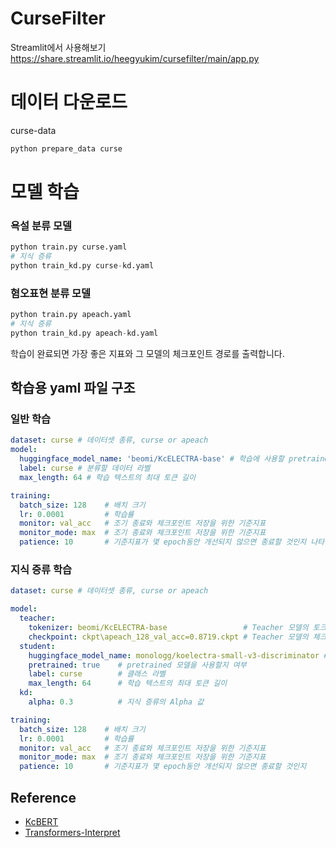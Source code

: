 # CurseFilter

Streamlit에서 사용해보기<br/>
https://share.streamlit.io/heegyukim/cursefilter/main/app.py


# 데이터 다운로드
curse-data
```python
python prepare_data curse
```

# 모델 학습
### 욕설 분류 모델
```python
python train.py curse.yaml
# 지식 증류
python train_kd.py curse-kd.yaml
```
### 혐오표현 분류 모델
```python
python train.py apeach.yaml
# 지식 증류
python train_kd.py apeach-kd.yaml
```
학습이 완료되면 가장 좋은 지표와 그 모델의 체크포인트 경로를 출력합니다.

## 학습용 yaml 파일 구조
### 일반 학습
```yaml
dataset: curse # 데이터셋 종류, curse or apeach
model:
  huggingface_model_name: 'beomi/KcELECTRA-base' # 학습에 사용할 pretrained huggingface model
  label: curse # 분류할 데이터 라벨
  max_length: 64 # 학습 텍스트의 최대 토큰 길이

training:
  batch_size: 128    # 배치 크기
  lr: 0.0001         # 학습률
  monitor: val_acc   # 조기 종료와 체크포인트 저장을 위한 기준지표
  monitor_mode: max  # 조기 종료와 체크포인트 저장을 위한 기준지표
  patience: 10       # 기준지표가 몇 epoch동안 개선되지 않으면 종료할 것인지 나타냄
```

### 지식 증류 학습
```yaml
dataset: curse # 데이터셋 종류, curse or apeach

model:
  teacher:
    tokenizer: beomi/KcELECTRA-base                 # Teacher 모델의 토크나이저 이름
    checkpoint: ckpt\apeach_128_val_acc=0.8719.ckpt # Teacher 모델의 체크포인트 파일 경로
  student:
    huggingface_model_name: monologg/koelectra-small-v3-discriminator # Student 모델의 
    pretrained: true    # pretrained 모델을 사용할지 여부
    label: curse        # 클래스 라벨
    max_length: 64      # 학습 텍스트의 최대 토큰 길이
  kd:
    alpha: 0.3          # 지식 증류의 Alpha 값

training:
  batch_size: 128    # 배치 크기
  lr: 0.0001         # 학습률
  monitor: val_acc   # 조기 종료와 체크포인트 저장을 위한 기준지표
  monitor_mode: max  # 조기 종료와 체크포인트 저장을 위한 기준지표
  patience: 10       # 기준지표가 몇 epoch동안 개선되지 않으면 종료할 것인지 

```

## Reference
- [KcBERT](https://github.com/Beomi/KcBERT)
- [Transformers-Interpret](https://github.com/cdpierse/transformers-interpret)
